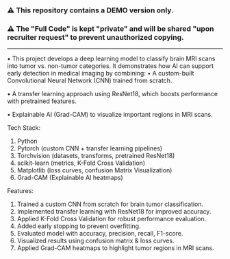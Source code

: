 ### ⚠ This repository contains a **DEMO version only**.  
### ⚠ The "Full Code" is kept "private" and will be shared "upon recruiter request" to prevent unauthorized copying.  

--------------------------------------------------------------------------------------------------------------------------------------------------------------------------------
• This project develops a deep learning model to classify brain MRI scans into tumor vs. non-tumor categories. It demonstrates how AI can support early detection in medical imaging by combining:
• A custom-built Convolutional Neural Network (CNN) trained from scratch.

• A transfer learning approach using ResNet18, which boosts performance with pretrained features.

• Explainable AI (Grad-CAM) to visualize important regions in MRI scans.

Tech Stack:
1. Python
2. Pytorch (custom CNN + transfer learning pipelines)
3. Torchvision (datasets, transforms, pretrained ResNet18)
4. scikit-learn (metrics, K-Fold Cross Validation)
5. Matplotlib (loss curves, confusion Matrix Visualization)
6. Grad-CAM (Explainable AI heatmaps)

Features:
1. Trained a custom CNN from scratch for brain tumor classification.
2. Implemented transfer learning with ResNet18 for improved accuracy.
3. Applied K-Fold Cross Validation for robust performance evaluation.
4. Added early stopping to prevent overfitting.
5. Evaluated model with accuracy, precision, recall, F1-score.
6. Visualized results using confusion matrix & loss curves.
7. Applied Grad-CAM heatmaps to highlight tumor regions in MRI scans.
